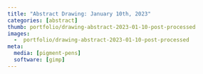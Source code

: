 ```yaml
---
title: "Abstract Drawing: January 10th, 2023"
categories: [abstract]
thumb: portfolio/drawing-abstract-2023-01-10-post-processed
images:
  -  portfolio/drawing-abstract-2023-01-10-post-processed
meta:
  media: [pigment-pens]
  software: [gimp]
---
```

